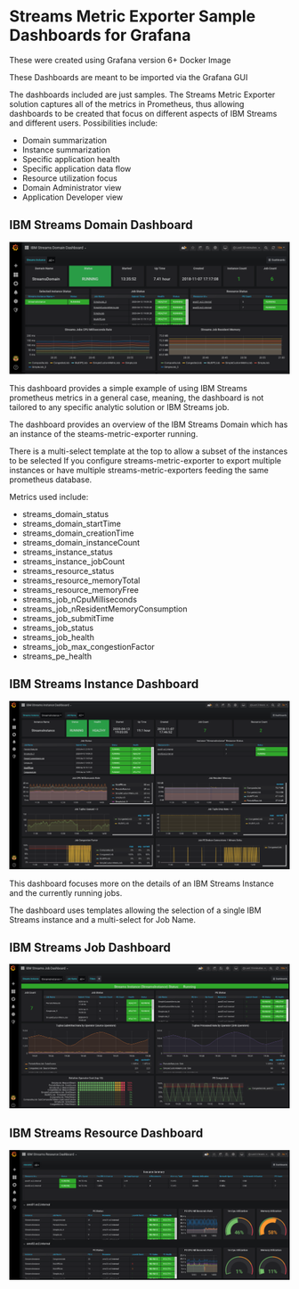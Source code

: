 # Streams Metric Exporter Sample Dashboards for Grafana

These were created using Grafana version 6+ Docker Image

These Dashboards are meant to be imported via the Grafana GUI

The dashboards included are just samples.  The Streams Metric Exporter solution captures all of the metrics in Prometheus, thus allowing dashboards to be created that focus on different aspects of IBM Streams and different users.  Possibilities include:

* Domain summarization
* Instance summarization
* Specific application health
* Specific application data flow
* Resource utilization focus
* Domain Administrator view
* Application Developer view


## IBM Streams Domain Dashboard

![IBMStreamsDomainDashboardExample](../images/IBMStreamsDomainDashboard.png)

This dashboard provides a simple example of using IBM Streams prometheus metrics in a general case, meaning, the dashboard is not tailored to any specific analytic solution or IBM Streams job. 

The dashboard provides an overview of the IBM Streams Domain which has an instance of the steams-metric-exporter running.

There is a multi-select template at the top to allow a subset of the instances to be selected If you configure streams-metric-exporter to export multiple instances or have multiple streams-metric-exporters feeding the same prometheus database.

Metrics used include:
* streams_domain_status
* streams_domain_startTime
* streams_domain_creationTime
* streams_domain_instanceCount
* streams_instance_status
* streams_instance_jobCount
* streams_resource_status
* streams_resource_memoryTotal
* streams_resource_memoryFree
* streams_job_nCpuMilliseconds
* streams_job_nResidentMemoryConsumption
* streams_job_submitTime
* streams_job_status
* streams_job_health
* streams_job_max_congestionFactor
* streams_pe_health

## IBM Streams Instance Dashboard

![IBMStreamsInstanceDashboard](../images/IBMStreamsInstanceDashboard.png)

This dashboard focuses more on the details of an IBM Streams Instance and the currently running jobs.

The dashboard uses templates allowing the selection of a single IBM Streams instance and a multi-select for Job Name.

## IBM Streams Job Dashboard

![IBMStreamsJobDashboard](../images/IBMStreamsJobDashboard.png)

## IBM Streams Resource Dashboard

![IBMStreamsResourceDashboard](../images/IBMStreamsResourceDashboard.png)

